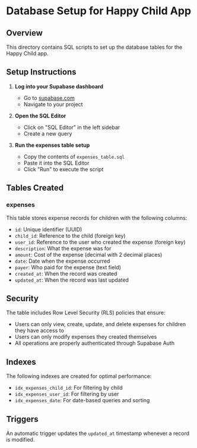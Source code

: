 # Database Setup for Happy Child App

## Overview
This directory contains SQL scripts to set up the database tables for the Happy Child app.

## Setup Instructions

1. **Log into your Supabase dashboard**
   - Go to [supabase.com](https://supabase.com)
   - Navigate to your project

2. **Open the SQL Editor**
   - Click on "SQL Editor" in the left sidebar
   - Create a new query

3. **Run the expenses table setup**
   - Copy the contents of `expenses_table.sql`
   - Paste it into the SQL Editor
   - Click "Run" to execute the script

## Tables Created

### expenses
This table stores expense records for children with the following columns:
- `id`: Unique identifier (UUID)
- `child_id`: Reference to the child (foreign key)
- `user_id`: Reference to the user who created the expense (foreign key)
- `description`: What the expense was for
- `amount`: Cost of the expense (decimal with 2 decimal places)
- `date`: Date when the expense occurred
- `payer`: Who paid for the expense (text field)
- `created_at`: When the record was created
- `updated_at`: When the record was last updated

## Security

The table includes Row Level Security (RLS) policies that ensure:
- Users can only view, create, update, and delete expenses for children they have access to
- Users can only modify expenses they created themselves
- All operations are properly authenticated through Supabase Auth

## Indexes

The following indexes are created for optimal performance:
- `idx_expenses_child_id`: For filtering by child
- `idx_expenses_user_id`: For filtering by user
- `idx_expenses_date`: For date-based queries and sorting

## Triggers

An automatic trigger updates the `updated_at` timestamp whenever a record is modified.
